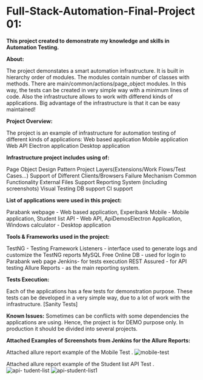 # Full-Stack-Automation-Final-Project 01: 

**This project created to demonstrate my knowledge and skills in Automation Testing.**

**About:**

The project demonstates a smart automation infrastructure. It is built in hierarchy order of modules. The modules contain number of classes with methods. There are main/common/actions/page_object modules. In this way, the tests can be created in very simple way with a minimum lines of code. Also the infrastructure allows to work with differend kinds of applications. Big advantage of the infrastructure is that it can be easy maintained!

**Project Overview:**

The project is an example of infrastructure for automation testing of different kinds of applications: Web based application Mobile application Web API Electron application Desktop application

**Infrastructure project includes using of:**

Page Object Design Pattern Project Layers(Extensions/Work Flows/Test Cases...) Support of Different Clients/Browsers Failure Mechanism Common Functionality External Files Support Reporting System (including screenshots) Visual Testing DB support CI support


**List of applications were used in this project:**

Parabank webpage - Web based application, Experibank Mobile  - Mobile application, Student list API - Web API, ApiDemosElectron Application, Windows calculator - Desktop application

**Tools & Frameworks used in the project:**

TestNG - Testing Framework Listeners - interface used to generate logs and customize the TestNG reports MySQL Free Online DB - used for login to Parabank web page Jenkins- for tests execution REST Assured - for API testing Allure Reports - as the main reporting system.

**Tests Execution:**

Each of the applications has a few tests for demonstration purpose. These tests can be developed in a very simple way, due to a lot of work with the infrastructure. [Sanity Tests]

**Known Issues:** Sometimes can be conflicts with some dependencies the applications are using. Hence, the project is for DEMO purpose only. In production it should be divided into several projects.


**Attached Examples of Screenshots from Jenkins for the Allure Reports:** 


Attached allure report example of the Mobile Test .
![mobile-test](https://user-images.githubusercontent.com/92543700/138241967-c7c37f66-2928-4923-96e4-b0719fbfd6ed.png)

Attached allure report example of the Student list API Test .
![api- tudent-list](https://user-images.githubusercontent.com/92543700/138251072-1ee26c8c-ca6c-4ad7-be03-48a986bb3e0c.png)
![api-student-list1](https://user-images.githubusercontent.com/92543700/138251319-ceca4385-cff0-475c-8e8b-a08f7b4eede7.png)






